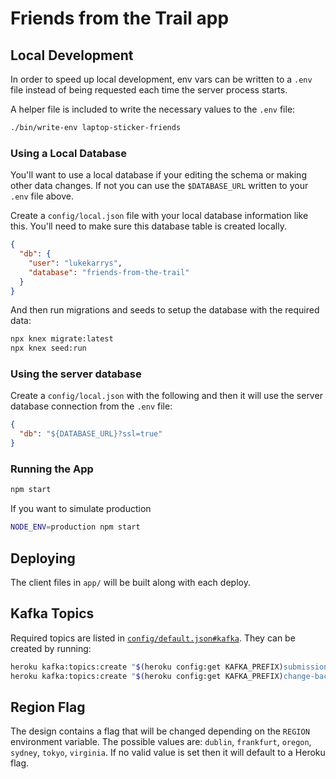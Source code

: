# Friends from the Trail app

## Local Development

In order to speed up local development, env vars can be written to a `.env` file instead of being requested each time the server process starts.

A helper file is included to write the necessary values to the `.env` file:

```sh
./bin/write-env laptop-sticker-friends
```

### Using a Local Database

You'll want to use a local database if your editing the schema or making other data changes. If not you can use the `$DATABASE_URL` written to your `.env` file above.

Create a `config/local.json` file with your local database information like this. You'll need to make sure this database table is created locally.

```json
{
  "db": {
    "user": "lukekarrys",
    "database": "friends-from-the-trail"
  }
}
```

And then run migrations and seeds to setup the database with the required data:

```sh
npx knex migrate:latest
npx knex seed:run
```

### Using the server database

Create a `config/local.json` with the following and then it will use the server database connection from the `.env` file:

```json
{
  "db": "${DATABASE_URL}?ssl=true"
}
```

### Running the App

```sh
npm start
```

If you want to simulate production

```sh
NODE_ENV=production npm start
```

## Deploying

The client files in `app/` will be built along with each deploy.

## Kafka Topics

Required topics are listed in [`config/default.json#kafka`](./config/default.json). They can be created by running:

```sh
heroku kafka:topics:create "$(heroku config:get KAFKA_PREFIX)submission-app"
heroku kafka:topics:create "$(heroku config:get KAFKA_PREFIX)change-background"
```

## Region Flag

The design contains a flag that will be changed depending on the `REGION` environment variable. The possible values are: `dublin`, `frankfurt`, `oregon`, `sydney`, `tokyo`, `virginia`. If no valid value is set then it will default to a Heroku flag.
